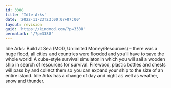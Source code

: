 ```yaml
---
id: 3388
title: 'Idle Arks'
date: '2022-11-23T23:00:07+07:00'
layout: revision
guid: 'https://kindmod.com/?p=3388'
permalink: '/?p=3388'
---
```


Idle Arks: Build at Sea (MOD, Unlimited Money/Resources) – there was a huge flood, all cities and countries were flooded and you’ll have to save the whole world! A cube-style survival simulator in which you will sail a wooden ship in search of resources for survival. Firewood, plastic bottles and chests will pass by and collect them so you can expand your ship to the size of an entire island. Idle Arks has a change of day and night as well as weather, snow and thunder.